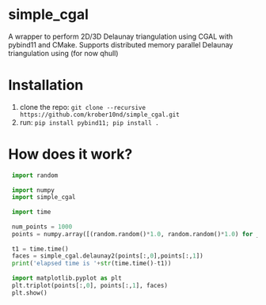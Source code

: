 # simple_cgal
A wrapper to perform 2D/3D Delaunay triangulation using CGAL with pybind11 and CMake. Supports distributed memory parallel Delaunay triangulation using (for now qhull)

# Installation
1. clone the repo: ```git clone --recursive https://github.com/krober10nd/simple_cgal.git```
2. run: ```pip install pybind11; pip install .```


# How does it work?

```python
 import random
 
 import numpy
 import simple_cgal
 
 import time
 
 num_points = 1000
 points = numpy.array([(random.random()*1.0, random.random()*1.0) for _ in range(num_points)])
 
 t1 = time.time()
 faces = simple_cgal.delaunay2(points[:,0],points[:,1])
 print('elapsed time is '+str(time.time()-t1))
 
 import matplotlib.pyplot as plt
 plt.triplot(points[:,0], points[:,1], faces)
 plt.show()
```

